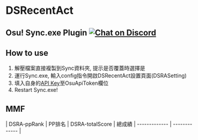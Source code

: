 # DSRecentAct
Osu! Sync.exe Plugin
[![Chat on Discord](https://discordapp.com/api/guilds/579330361226428426/widget.png "Chat on Discord")](https://discord.gg/H4x77Md)
----
## How to use
1. 解壓檔案直接複製到Sync資料夾, 提示是否覆蓋時選擇是
2. 運行Sync.exe, 輸入config指令開啟DSRecentAct設置頁面(DSRASetting)
3. 填入自身的[API Key](https://osu.ppy.sh/p/api/)至OsuApiToken欄位
4. Restart Sync.exe!


## MMF
| DSRA-ppRank | PP排名 
| DSRA-totalScore | 總成績 
| ------------- | ------------- |

